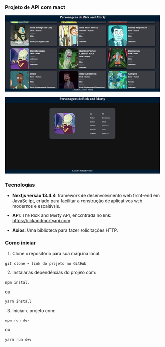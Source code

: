 ### Projeto de API com react

 ![Página Inicial](/public/inicio.png)

 ![Rota dinâmica](/public/dinamica.png)

### Tecnologias

- **Nextjs versão 13.4.4**:  framework de desenvolvimento web front-end em JavaScript, criado para facilitar a construção de aplicativos web modernos e escaláveis.

- **API**: The Rick and Morty API, encontrada no link: https://rickandmortyapi.com

- **Axios**: Uma biblioteca para fazer solicitações HTTP.

### Como iniciar

 1. Clone o repositório para sua máquina local. 

 ```git clone + link do projeto no GitHub```

 2. Instalar as dependências do projeto com:

```npm install```

ou 

```yarn install``` 

 3. Iniciar o projeto com:

```npm run dev```

ou

```yarn run dev```

